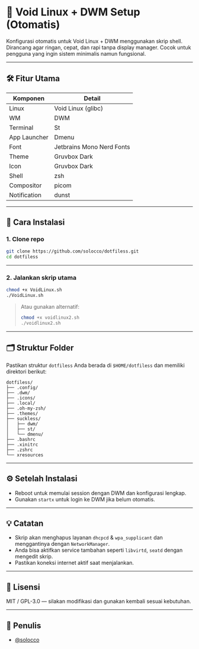 # 🐧 Void Linux + DWM Setup (Otomatis)

Konfigurasi otomatis untuk Void Linux + DWM menggunakan skrip shell. Dirancang agar ringan, cepat, dan rapi tanpa display manager. Cocok untuk pengguna yang ingin sistem minimalis namun fungsional.

---

## 🛠️ Fitur Utama

| Komponen       | Detail                      |
|----------------|-----------------------------|
| Linux          | Void Linux (glibc)          |
| WM             | DWM                         |
| Terminal       | St                          |
| App Launcher   | Dmenu                       |
| Font           | Jetbrains Mono Nerd Fonts   |
| Theme          | Gruvbox Dark                |
| Icon           | Gruvbox Dark                |
| Shell          | zsh                         |
| Compositor     | picom                       |
| Notification   | dunst                       |

---

## 🚀 Cara Instalasi

### 1. Clone repo

```bash
git clone https://github.com/solocco/dotfiless.git
cd dotfiless
```

---

### 2. Jalankan skrip utama

```bash
chmod +x VoidLinux.sh
./VoidLinux.sh
```

> Atau gunakan alternatif:
>
> ```bash
> chmod +x voidlinux2.sh
> ./voidlinux2.sh
> ```

---

## 🗂️ Struktur Folder

Pastikan struktur `dotfiless` Anda berada di `$HOME/dotfiless` dan memiliki direktori berikut:

```text
dotfiless/
├── .config/
├── .dwm/
├── .icons/
├── .local/
├── .oh-my-zsh/
├── .themes/
├── suckless/
│   ├── dwm/
│   ├── st/
│   └── dmenu/
├── .bashrc
├── .xinitrc
├── .zshrc
└── xresources
```

---

## ⚙️ Setelah Instalasi

* Reboot untuk memulai session dengan DWM dan konfigurasi lengkap.
* Gunakan `startx` untuk login ke DWM jika belum otomatis.

---

## 💡 Catatan

* Skrip akan menghapus layanan `dhcpcd` & `wpa_supplicant` dan menggantinya dengan `NetworkManager`.
* Anda bisa aktifkan service tambahan seperti `libvirtd`, `seatd` dengan mengedit skrip.
* Pastikan koneksi internet aktif saat menjalankan.

---

## 📄 Lisensi

MIT / GPL-3.0 — silakan modifikasi dan gunakan kembali sesuai kebutuhan.

---

## 👤 Penulis

* [@solocco](https://github.com/solocco)

